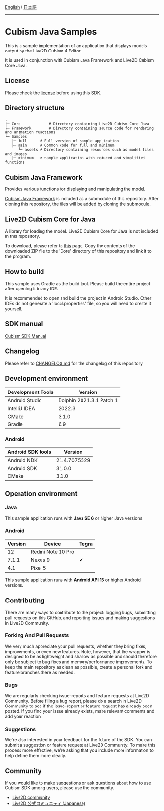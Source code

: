 [English](README.md) / [日本語](README.ja.md)

---

# Cubism Java Samples

This is a sample implementation of an application that displays models output by the Live2D Cubism 4 Editor.

It is used in conjunction with Cubism Java Framework and Live2D Cubism Core Java.

## License

Please check the [license](LICENSE.md) before using this SDK.

## Directory structure

```
.
├─ Core             # Directory containing Live2D Cubism Core Java
├─ Framework        # Directory containing source code for rendering and animation functions
└─ Samples
   ├─ full      # Full version of sample application
   ├─ main      # Common code for full and minimum
      └─ assets # Directory containing resources such as model files and images
   ├─ minimum   # Sample application with reduced and simplified functions
```

## Cubism Java Framework

Provides various functions for displaying and manipulating the model.

[Cubism Java Framework] is included as a submodule of this repository.
After cloning this repository, the files will be added by cloning the submodule.

[Cubism Java Framework]: (https://github.com/Live2D/CubismJavaFramework)

## Live2D Cubism Core for Java

A library for loading the model.
Live2D Cubism Core for Java is not included in this repository.

To download, please refer to [this](https://www.live2d.com/download/cubism-sdk/download-java/) page. Copy the contents of the downloaded ZIP file to the 'Core' directory of this repository and link it to the program.

## How to build

This sample uses Gradle as the build tool. Please build the entire project after opening it in any IDE.

It is recommended to open and build the project in Android Studio. Other IDEs do not generate a 'local.properties' file, so you will need to create it yourself.

## SDK manual

[Cubism SDK Manual](https://docs.live2d.com/cubism-sdk-manual/top/)

## Changelog

Please refer to [CHANGELOG.md](CHANGELOG.md) for the changelog of this repository.

## Development environment

| Development Tools | Version          |
|-------------------|------------------|
| Android Studio    | Dolphin 2021.3.1 Patch 1 |
| IntelliJ IDEA     | 2022.3           |
| CMake             | 3.1.0            |
| Gradle            | 6.9              |

### Android

| Android SDK tools | Version      |
| --- |--------------|
| Android NDK | 21.4.7075529 |
| Android SDK | 31.0.0       |
| CMake | 3.1.0        |

## Operation environment

### Java

This sample application runs with **Java SE 6** or higher Java versions.

### Android

| Version | Device            | Tegra |
|---------|-------------------| --- |
| 12      | Redmi Note 10 Pro ||
| 7.1.1   | Nexus 9           | ✔︎ |
| 4.1   | Pixel 5           ||

This sample application runs with **Android API 16** or higher Android versions.

## Contributing

There are many ways to contribute to the project: logging bugs, submitting pull requests on this GitHub, and reporting issues and making suggestions in Live2D Community.

### Forking And Pull Requests

We very much appreciate your pull requests, whether they bring fixes, improvements, or even new features. Note, however, that the wrapper is designed to be as lightweight and shallow as possible and should therefore only be subject to bug fixes and memory/performance improvements. To keep the main repository as clean as possible, create a personal fork and feature branches there as needed.

### Bugs

We are regularly checking issue-reports and feature requests at Live2D Community. Before filing a bug report, please do a search in Live2D Community to see if the issue-report or feature request has already been posted. If you find your issue already exists, make relevant comments and add your reaction.

### Suggestions

We're also interested in your feedback for the future of the SDK. You can submit a suggestion or feature request at Live2D Community. To make this process more effective, we're asking that you include more information to help define them more clearly.

## Community

If you would like to make suggestions or ask questions about how to use Cubism SDK among users, please use the community.

- [Live2D community](http://community.live2d.com/)
- [Live2D 公式コミュニティ (Japanese)](https://creatorsforum.live2d.com/)
